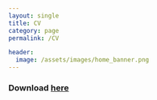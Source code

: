 ```yaml
---
layout: single
title: CV
category: page
permalink: /CV

header:
  image: /assets/images/home_banner.png
---
```


### Download [here](/assets/images/CV_Utter.pdf)
